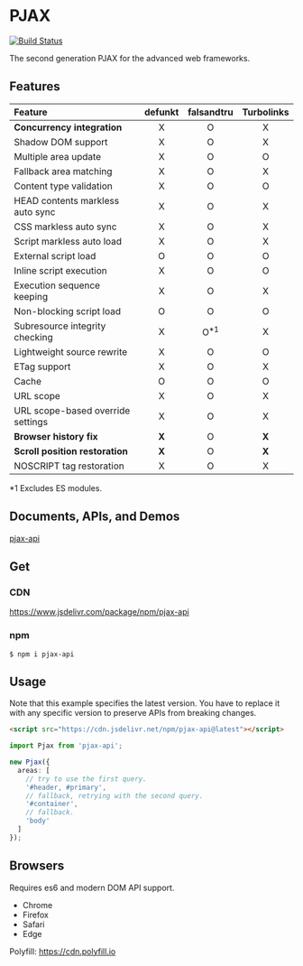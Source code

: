 # PJAX

[![Build Status](https://travis-ci.org/falsandtru/pjax-api.svg?branch=master)](https://travis-ci.org/falsandtru/pjax-api)

The second generation PJAX for the advanced web frameworks.

## Features

|Feature|defunkt|falsandtru|Turbolinks|
|:------|:-----:|:--------:|:--------:|
|**Concurrency integration**|X|O|X|
|Shadow DOM support|X|O|X|
|Multiple area update|X|O|O|
|Fallback area matching|X|O|X|
|Content type validation|X|O|O|
|HEAD contents markless auto sync|X|O|X|
|CSS markless auto sync|X|O|X|
|Script markless auto load|X|O|X|
|External script load|O|O|O|
|Inline script execution|X|O|O|
|Execution sequence keeping|X|O|X|
|Non-blocking script load|O|O|O|
|Subresource integrity checking|X|O<sup>\*1</sup>|X|
|Lightweight source rewrite|X|O|O|
|ETag support|X|O|X|
|Cache|O|O|O|
|URL scope|X|O|X|
|URL scope-based override settings|X|O|X|
|**Browser history fix**|**X**|O|**X**|
|**Scroll position restoration**|**X**|O|**X**|
|NOSCRIPT tag restoration|X|O|X|

\*1 Excludes ES modules.

## Documents, APIs, and Demos

[pjax-api](http://falsandtru.github.io/pjax-api)

## Get

### CDN

https://www.jsdelivr.com/package/npm/pjax-api

### npm

```
$ npm i pjax-api
```

## Usage

Note that this example specifies the latest version. You have to replace it with any specific version to preserve APIs from breaking changes.

```html
<script src="https://cdn.jsdelivr.net/npm/pjax-api@latest"></script>
```

```ts
import Pjax from 'pjax-api';

new Pjax({
  areas: [
    // try to use the first query.
    '#header, #primary',
    // fallback, retrying with the second query.
    '#container',
    // fallback.
    'body'
  ]
});
```

## Browsers

Requires es6 and modern DOM API support.

- Chrome
- Firefox
- Safari
- Edge

Polyfill: https://cdn.polyfill.io
